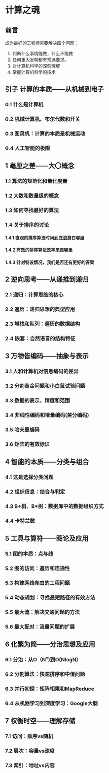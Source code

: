 # 计算之魂

## 前言

成为最好的工程师需要解决四个问题：

1. 判断什么事情能做，什么不能做
2. 任何重大发明都有预选要求。
3. 对计算机科学的深刻理解
4. 掌握计算机科学的技术

## 引子 计算的本质——从机械到电子

### 0.1 什么是计算机

### 0.2 机械计算机、布尔代数和开关

### 0.3 图灵机：计算的本质是机械运动

### 0.4 人工智能的极限

## 1 毫厘之差——大〇概念

### 1.1 算法的规范化和量化度量

### 1.2 大数和数量级的概念

### 1.3 如何寻找最好的算法

### 1.4 关于排序的讨论

#### 1.4.1 直观的排序算法时间到底浪费在哪里

#### 1.4.2 有效的排序算法效率来自哪里

#### 1.4.3 针对特设情况，我们是否还有更好的答案

## 2 逆向思考——从递推到递归

### 2.1 递归：计算思维的核心

### 2.2 遍历：递归思想的典型应用

### 2.3 堆栈和队列：遍历的数据结构

### 2.4 嵌套：自然语言的结构特征

## 3 万物皆编码——抽象与表示

### 3.1 人和计算机对信息编码的差异

### 3.2 分割黄金问题和小白鼠试验问题

### 3.3 数据的表示、精度和范围

### 3.4 非线性编码和增量编码(差分编码)

### 3.5 哈夫曼编码

### 3.6 矩阵的有效标识

## 4 智能的本质——分类与组合

### 4.1 这是选择分类问题

### 4.2 组织信息：结合与判定

### 4.3 B+树、B*树：数据库中的数据组织方式

### 4.4 卡特兰数

## 5 工具与算符——图论及应用

### 5.1 图的本质：点与线

### 5.2 图的访问：遍历和连通性

### 5.3 构建网络爬虫的工程问题

### 5.4 动态规划：寻找最短路径的有效方法

### 5.5 最大流：解决交通问题的方法

### 5.6 最大配对：流量问题的扩展

## 6 化繁为简——分治思想及应用

### 6.1 分治：从O（N²)到O(NlogN)

### 6.2 分割算法：快速排序和中值问题

### 6.3 并行初探：矩阵相乘和MapReduce

### 6.4 从机器学习到深度学习：Google大脑

## 7 权衡时空——理解存储

### 7.1 访问：顺序vs随机

### 7.2 层次：容量vs速度

### 7.3 索引：地址vs内容
